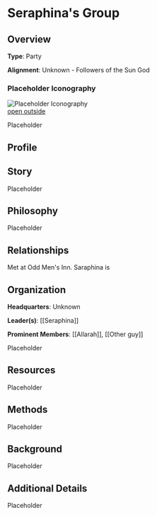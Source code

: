 # Seraphina's Group

## Overview

**Type**: Party

**Alignment**: Unknown - Followers of the Sun God

### Placeholder Iconography

![Placeholder Iconography](https://publish-01.obsidian.md/access/36b98e212e9d73fe1bd4813f96b0fd71/z_Assets/Misc/ImagePlaceholder.png)  
[open outside](https://obsidianttrpgtutorials.com/z_Assets/Misc/ImagePlaceholder.png)

Placeholder

## Profile



## Story

Placeholder

## Philosophy

Placeholder

## Relationships

Met at Odd Men's Inn.
Saraphina is 

## Organization

**Headquarters**: Unknown

**Leader(s)**: [[Seraphina]]

**Prominent Members**: [[Allarah]], [[Other guy]]

Placeholder

## Resources

Placeholder

## Methods

Placeholder

## Background

Placeholder

## Additional Details

Placeholder